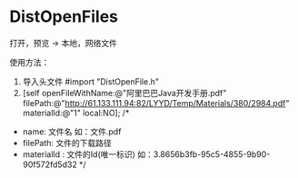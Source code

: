 # DistOpenFiles
打开，预览 -> 本地，网络文件

使用方法：
1. 导入头文件 #import "DistOpenFile.h"
2. [self openFileWithName:@"阿里巴巴Java开发手册.pdf" filePath:@"http://61.133.111.94:82/LYYD/Temp/Materials/380/2984.pdf" materialId:@"1" local:NO];
/*
* name: 文件名 如：文件.pdf
* filePath: 文件的下载路径
* materialId : 文件的Id(唯一标识) 如：3.8656b3fb-95c5-4855-9b90-90f572fd5d32
*/

